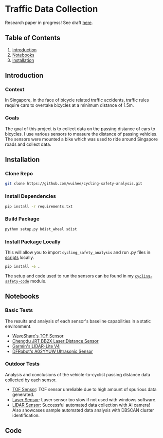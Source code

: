 # Traffic Data Collection

Research paper in progress! See draft [here](An%20Automated%20Framework%20for%20Analyzing%20Vehicle%20Passing%20Distances%20to%20Cyclists.pdf).

## Table of Contents

1. [Introduction](#introduction)
2. [Notebooks](#notebooks)
3. [Installation](#installation)

## Introduction

### Context

In Singapore, in the face of bicycle related traffic accidents, traffic rules require cars to overtake bicycles at a minimum distance of 1.5m.

### Goals

The goal of this project is to collect data on the passing distance of cars to bicycles. I use various sensors to measure the distance of passing vehicles. The sensors were mounted a bike which was used to ride around Singapore roads and collect data.

## Installation

### Clone Repo

```bash
git clone https://github.com/wuihee/cycling-safety-analysis.git
```

### Install Dependencies

```bash
pip install -r requirements.txt
```

### Build Package

```bash
python setup.py bdist_wheel sdist
```

### Install Package Locally

This will allow you to import `cycling_safety_analysis` and run .py files in [scripts](./scripts/) locally.

```bash
pip install -e .
```

The setup and code used to run the sensors can be found in my [`cycling-safety-code`](https://github.com/wuihee/cycling-safety-code) module.

## Notebooks

### Basic Tests

The results and analysis of each sensor's baseline capabilities in a static environment.

- [WaveShare's TOF Sensor](./notebooks/TOF_Basic_Tests.ipynb)
- [Chengdu JRT BB2X Laser Distance Sensor](./notebooks/Laser_Basic_Tests.ipynb)
- [Garmin's LIDAR-Lite V4](./notebooks/LIDAR_Basic_Tests.ipynb)
- [DFRobot's A02YYUW Ultrasonic Sensor](./notebooks/Ultrasonic_Basic_Tests.ipynb)

### Outdoor Tests

Analysis and conclusions of the vehicle-to-cyclist passing distance data collected by each sensor.

- [TOF Sensor](./notebooks/TOF_Outdoor_Tests.ipynb): TOF sensor unreliable due to high amount of spurious data generated.
- [Laser Sensor](./notebooks/Laser_Outdoor_Tests.ipynb): Laser sensor too slow if not used with windows software.
- [LIDAR Sensor](./notebooks/LIDAR_Outdoor_Tests.ipynb): Successful automated data collection with AI camera! Also showcases sample automated data analysis with DBSCAN cluster identification.

## Code
